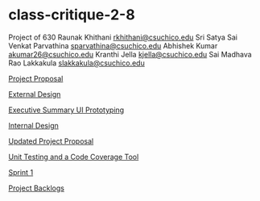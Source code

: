 # class-critique-2-8
Project of 630
Raunak Khithani  rkhithani@csuchico.edu 
Sri Satya Sai Venkat Parvathina  sparvathina@csuchico.edu 
Abhishek Kumar  akumar26@csuchico.edu 
Kranthi Jella kjella@csuchico.edu
Sai Madhava Rao Lakkakula  slakkakula@csuchico.edu

[Project Proposal](https://docs.google.com/document/d/1t_ROp_CVyXQuChAOrlkszeZPdhoD9Dnv/edit?usp=sharing&ouid=117915514765553274668&rtpof=true&sd=true)

[External Design](https://docs.google.com/document/d/1JE7S6VZ7ifVbABLljHShzbtqlhVbSYThcE3dGaph4G8/edit#heading=h.taatojy418e)

[Executive Summary UI Prototyping](https://docs.google.com/document/d/1XfG01Bd1bqCg3SxfOeTGSmRZeQfvjsI-/edit?usp=sharing&ouid=117915514765553274668&rtpof=true&sd=true)

[Internal Design](https://docs.google.com/document/d/1_35nKeevFehaeTcZq-6Bo61-xF9z4mzzFAqtyF_ThgQ/edit)

[Updated Project Proposal](https://docs.google.com/document/d/1CltNvF9Q3XIxxaSel2evQcWXz2ongtpY/edit?usp=sharing&ouid=117915514765553274668&rtpof=true&sd=true)

[Unit Testing and a Code Coverage Tool](https://docs.google.com/document/d/1K3yP4tRFmbx2pnbcaxszG2P9zEYxSXAAEcwxZtHb6g4/edit#heading=h.f7wphvyclvke)

[Sprint 1](https://docs.google.com/document/d/169CPcz6o6dFsTkexePOwF2yetkFCCZanpcJOVpi0tlU/edit)

[Project Backlogs](https://docs.google.com/document/d/1r-n4p-0I2qhZfWdXJOguOlbxC5bRBM8jQ2cqoGDT8XY/edit)
